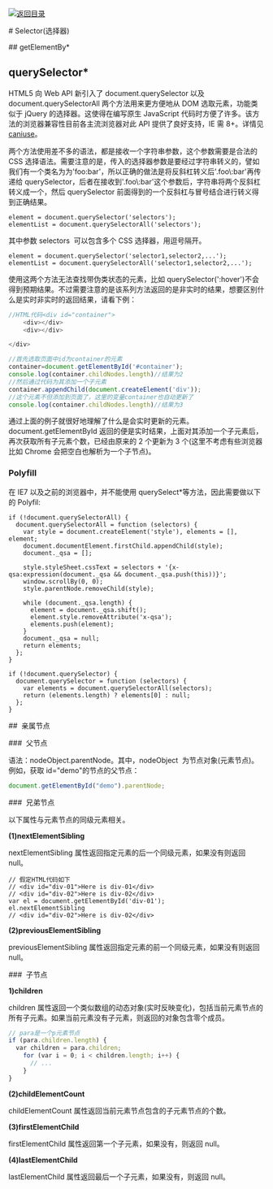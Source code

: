 [![返回目录](https://parg.co/U0y)](https://parg.co/UHU)

# Selector(选择器)

## getElementBy\*

## querySelector\*

HTML5 向 Web API 新引入了 document.querySelector 以及 document.querySelectorAll 两个方法用来更方便地从 DOM 选取元素，功能类似于 jQuery 的选择器。这使得在编写原生 JavaScript 代码时方便了许多。该方法的浏览器兼容性目前各主流浏览器对此 API 提供了良好支持，IE 需 8+。详情见[caniuse](http://caniuse.com/queryselector)。

两个方法使用差不多的语法，都是接收一个字符串参数，这个参数需要是合法的 CSS 选择语法。需要注意的是，传入的选择器参数是要经过字符串转义的，譬如我们有一个类名为为'foo:bar'，所以正确的做法是将反斜杠转义后'.foo\\:bar'再传递给 querySelector，后者在接收到'.foo\\:bar'这个参数后，字符串将两个反斜杠转义成一个，然后 querySelector 前面得到的一个反斜杠与冒号结合进行转义得到正确结果。

```
element = document.querySelector('selectors');
elementList = document.querySelectorAll('selectors');
```

其中参数 selectors  可以包含多个 CSS 选择器，用逗号隔开。

```
element = document.querySelector('selector1,selector2,...');
elementList = document.querySelectorAll('selector1,selector2,...');
```

使用这两个方法无法查找带伪类状态的元素，比如 querySelector(':hover')不会得到预期结果。不过需要注意的是该系列方法返回的是非实时的结果，想要区别什么是实时非实时的返回结果，请看下例：

``` javascript
//HTML代码<div id="container">
    <div></div>
    <div></div>

</div>

//首先选取页面中id为container的元素
container=document.getElementById('#container');
console.log(container.childNodes.length)//结果为2
//然后通过代码为其添加一个子元素
container.appendChild(document.createElement('div'));
//这个元素不但添加到页面了，这里的变量container也自动更新了
console.log(container.childNodes.length)//结果为3
```

通过上面的例子就很好地理解了什么是会实时更新的元素。document.getElementById 返回的便是实时结果，上面对其添加一个子元素后，再次获取所有子元素个数，已经由原来的 2 个更新为 3 个(这里不考虑有些浏览器比如 Chrome 会把空白也解析为一个子节点)。

### Polyfill

在 IE7 以及之前的浏览器中，并不能使用 querySelect\*等方法，因此需要做以下的 Polyfil:

```
if (!document.querySelectorAll) {
  document.querySelectorAll = function (selectors) {
    var style = document.createElement('style'), elements = [], element;
    document.documentElement.firstChild.appendChild(style);
    document._qsa = [];

    style.styleSheet.cssText = selectors + '{x-qsa:expression(document._qsa && document._qsa.push(this))}';
    window.scrollBy(0, 0);
    style.parentNode.removeChild(style);

    while (document._qsa.length) {
      element = document._qsa.shift();
      element.style.removeAttribute('x-qsa');
      elements.push(element);
    }
    document._qsa = null;
    return elements;
  };
}

if (!document.querySelector) {
  document.querySelector = function (selectors) {
    var elements = document.querySelectorAll(selectors);
    return (elements.length) ? elements[0] : null;
  };
}
```

##  亲属节点

###  父节点

语法：nodeObject.parentNode。其中，nodeObject  为节点对象(元素节点)。例如，获取 id="demo"的节点的父节点：

``` javascript
document.getElementById("demo").parentNode;
```

###  兄弟节点

以下属性与元素节点的同级元素相关。

**(1)nextElementSibling**

nextElementSibling 属性返回指定元素的后一个同级元素，如果没有则返回 null。

```
// 假定HTML代码如下
// <div id="div-01">Here is div-01</div>
// <div id="div-02">Here is div-02</div>
var el = document.getElementById('div-01');
el.nextElementSibling
// <div id="div-02">Here is div-02</div>
```

**(2)previousElementSibling**

previousElementSibling 属性返回指定元素的前一个同级元素，如果没有则返回 null。

###  子节点

**1)children**

children 属性返回一个类似数组的动态对象(实时反映变化)，包括当前元素节点的所有子元素。如果当前元素没有子元素，则返回的对象包含零个成员。

``` javascript
// para是一个p元素节点
if (para.children.length) {
  var children = para.children;
    for (var i = 0; i < children.length; i++) {
      // ...
    }
}
```

**(2)childElementCount**

childElementCount 属性返回当前元素节点包含的子元素节点的个数。

**(3)firstElementChild**

firstElementChild 属性返回第一个子元素，如果没有，则返回 null。

**(4)lastElementChild**

lastElementChild 属性返回最后一个子元素，如果没有，则返回 null。
